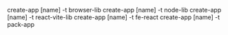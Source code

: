 create-app [name] -t browser-lib
create-app [name] -t node-lib
create-app [name] -t react-vite-lib
create-app [name] -t fe-react
create-app [name] -t pack-app
